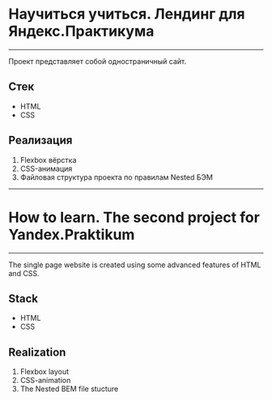# Научиться учиться. Лендинг для Яндекс.Практикума
---

Проект представляет собой одностраничный сайт.

## Стек
* HTML
* CSS

## Реализация
1. Flexbox вёрстка
2. CSS-анимация
3. Файловая структура проекта по правилам Nested БЭМ

---

# How to learn. The second project for Yandex.Praktikum
---

The single page website is created using some advanced features of HTML and CSS.

## Stack
* HTML
* CSS

## Realization 
1. Flexbox layout
2. CSS-animation
3. The Nested BEM file stucture
